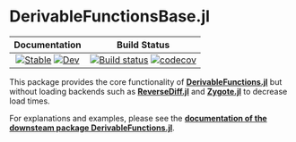 # DerivableFunctionsBase.jl

| **Documentation** | **Build Status** |
|:-----------------:|:----------------:|
| [![Stable](https://img.shields.io/badge/docs-stable-blue.svg)](https://RafaelArutjunjan.github.io/DerivableFunctionsBase.jl/stable) [![Dev](https://img.shields.io/badge/docs-dev-blue.svg)](https://RafaelArutjunjan.github.io/DerivableFunctionsBase.jl/dev) | [![Build status](https://ci.appveyor.com/api/projects/status/p9f6jdacnla0laeu?svg=true)](https://ci.appveyor.com/project/RafaelArutjunjan/DerivableFunctionsBase-jl) [![codecov](https://codecov.io/gh/RafaelArutjunjan/DerivableFunctionsBase.jl/branch/main/graph/badge.svg?token=jr3zEy4Pea)](https://codecov.io/gh/RafaelArutjunjan/DerivableFunctionsBase.jl) |


This package provides the core functionality of [**DerivableFunctions.jl**](https://github.com/RafaelArutjunjan/DerivableFunctions.jl) but without loading backends such as [**ReverseDiff.jl**](https://github.com/JuliaDiff/ReverseDiff.jl) and [**Zygote.jl**](https://github.com/FluxML/Zygote.jl) to decrease load times.

For explanations and examples, please see the [**documentation of the downsteam package DerivableFunctions.jl**](https://RafaelArutjunjan.github.io/DerivableFunctions.jl/dev).
